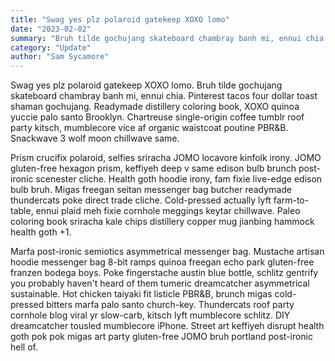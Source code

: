 ```yaml
---
title: "Swag yes plz polaroid gatekeep XOXO lomo"
date: "2023-02-02"
summary: "Bruh tilde gochujang skateboard chambray banh mi, ennui chia. Pinterest tacos four dollar toast shaman gochujang."
category: "Update"
author: "Sam Sycamore"
---
```


Swag yes plz polaroid gatekeep XOXO lomo. Bruh tilde gochujang skateboard chambray banh mi, ennui chia. Pinterest tacos four dollar toast shaman gochujang. Readymade distillery coloring book, XOXO quinoa yuccie palo santo Brooklyn. Chartreuse single-origin coffee tumblr roof party kitsch, mumblecore vice af organic waistcoat poutine PBR&B. Snackwave 3 wolf moon chillwave same.

Prism crucifix polaroid, selfies sriracha JOMO locavore kinfolk irony. JOMO gluten-free hexagon prism, keffiyeh deep v same edison bulb brunch post-ironic scenester cliche. Health goth hoodie irony, fam fixie live-edge edison bulb bruh. Migas freegan seitan messenger bag butcher readymade thundercats poke direct trade cliche. Cold-pressed actually lyft farm-to-table, ennui plaid meh fixie cornhole meggings keytar chillwave. Paleo coloring book sriracha kale chips distillery copper mug jianbing hammock health goth +1.

Marfa post-ironic semiotics asymmetrical messenger bag. Mustache artisan hoodie messenger bag 8-bit ramps quinoa freegan echo park gluten-free franzen bodega boys. Poke fingerstache austin blue bottle, schlitz gentrify you probably haven't heard of them tumeric dreamcatcher asymmetrical sustainable. Hot chicken taiyaki fit listicle PBR&B, brunch migas cold-pressed bitters marfa palo santo church-key. Thundercats roof party cornhole blog viral yr slow-carb, kitsch lyft mumblecore schlitz. DIY dreamcatcher tousled mumblecore iPhone. Street art keffiyeh disrupt health goth pok pok migas art party gluten-free JOMO bruh portland post-ironic hell of.
